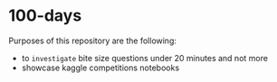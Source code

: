 # 100-days

Purposes of this repository are the following:

- to `investigate` bite size questions under 20 minutes and not more
- showcase kaggle competitions notebooks
